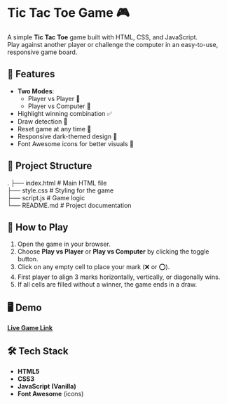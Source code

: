 # Tic Tac Toe Game 🎮

A simple **Tic Tac Toe** game built with HTML, CSS, and JavaScript.  
Play against another player or challenge the computer in an easy-to-use, responsive game board.

## 🎯 Features
- **Two Modes**:
  - Player vs Player 👥
  - Player vs Computer 🤖
- Highlight winning combination ✅
- Draw detection 🤝
- Reset game at any time 🔄
- Responsive dark-themed design 🌙
- Font Awesome icons for better visuals 🎨

## 📂 Project Structure
.
├── index.html    # Main HTML file  
├── style.css     # Styling for the game  
├── script.js     # Game logic  
└── README.md     # Project documentation  

## 🚀 How to Play
1. Open the game in your browser.
2. Choose **Play vs Player** or **Play vs Computer** by clicking the toggle button.
3. Click on any empty cell to place your mark (❌ or ⭕).
4. First player to align 3 marks horizontally, vertically, or diagonally wins.
5. If all cells are filled without a winner, the game ends in a draw.

## 🖥 Demo
[**Live Game Link**](https://shubhamrana7076.github.io/SCT_WD_3/)


## 🛠 Tech Stack
- **HTML5**
- **CSS3**
- **JavaScript (Vanilla)**
- **Font Awesome** (icons)

